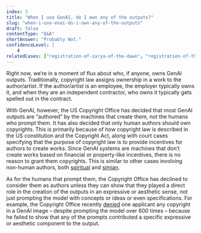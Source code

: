```yaml
---
index: 3
title: "When I use GenAI, do I own any of the outputs?"
slug: "when-i-use-enai-do-i-own-any-of-the-outputs"
draft: false
contentType: "Q&A"
shortAnswer: "Probably Not."
confidenceLevel: |
    4
relatedCases: ["registration-of-zarya-of-the-dawn", "registration-of-theatre-dopera-spatial", "thaler-v-perlmutter"]
---
```


Right now, we’re in a moment of flux about who, if anyone, owns GenAI outputs. Traditionally, copyright law assigns ownership in a work to the author/artist. If the author/artist is an employee, the employer typically owns it, and when they are an independent contractor, who owns it typically gets spelled out in the contract.

With GenAI, however, the US Copyright Office has decided that most GenAI outputs are “authored” by the machines that create them, not the humans who prompt them. It has also decided that only human authors should own copyrights. This is primarily because of how copyright law is described in the US constitution and the Copyright Act, along with court cases specifying that the purpose of copyright law is to provide incentives for authors to create works. Since GenAI systems are machines that don’t create works based on financial or property-like incentives, there is no reason to grant them copyrights. This is similar to other cases involving non-human authors, both [spiritual](https://casetext.com/case/urantia-foundation-v-maaherra-3) and [simian](https://en.wikipedia.org/wiki/Monkey_selfie_copyright_dispute).

As for the humans that prompt them, the Copyright Office has declined to consider them as authors unless they can show that they played a direct role in the creation of the outputs in an expressive or aesthetic sense, not just prompting the model with concepts or ideas or even specifications. For example, the Copyright Office recently [denied](https://quickreads.ext.katten.com/post/102inn1/copyright-office-holds-that-600-prompt-iterations-are-not-enough-human-authorsh) one applicant any copyright in a GenAI image – despite prompting the model over 600 times – because he failed to show that any of the prompts contributed a specific expressive or aesthetic component to the output.